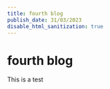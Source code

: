 ```yaml
---
title: fourth blog
publish_date: 31/03/2023
disable_html_sanitization: true
---
```


# fourth blog

This is a test